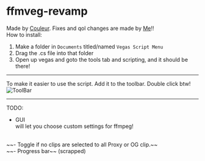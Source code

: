 # ffmveg-revamp
Made by [Couleur](https://github.com/couleurm). Fixes and qol changes are made by [Me](https://github.com/Vramuser)!!
<br>
How to install: 
1. Make a folder in `Documents` titled/named `Vegas Script Menu`
2. Drag the .cs file into that folder
3. Open up vegas and goto the tools tab and scripting, and it should be there!
--------------
To make it easier to use the script. Add it to the toolbar.
Double click btw! 
![ToolBar](https://github.com/user-attachments/assets/825a3f27-39bf-45db-b92b-4ebf77c51bd5)

--------------
TODO:
- GUI
  <br>
  will let you choose custom settings for ffmpeg! 
<br>
~~- Toggle if no clips are selected to all Proxy or OG clip.~~
<br>
~~- Progress bar~~ (scrapped)

    
